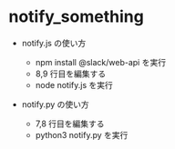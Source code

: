 # notify_something

- notify.js の使い方

  - npm install @slack/web-api を実行
  - 8,9 行目を編集する
  - node notify.js を実行

- notify.py の使い方
  - 7,8 行目を編集する
  - python3 notify.py を実行
